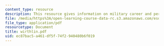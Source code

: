 ```yaml
---
content_type: resource
description: This resource gives information on military career and perspective.
file: /media/https%3A/open-learning-course-data-rc.s3.amazonaws.com/esd-342-advanced-system-architecture-spring-2006/ec87bac5a461df5f74f2940480b6f019_wirthlin.pdf
file_type: application/pdf
resourcetype: Document
title: wirthlin.pdf
uid: ec87bac5-a461-df5f-74f2-940480b6f019
---
```

